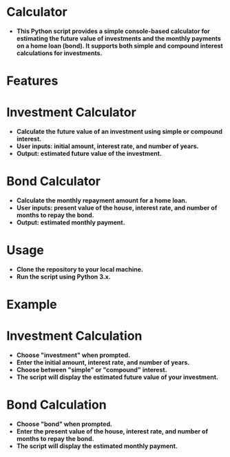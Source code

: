  # Calculator
 
- **This Python script provides a simple console-based calculator for estimating the future value of investments and the monthly payments on a home loan (bond). It supports both simple and compound interest calculations for investments.**

# Features

# Investment Calculator

- **Calculate the future value of an investment using simple or compound interest.**
- **User inputs: initial amount, interest rate, and number of years.**
- **Output: estimated future value of the investment.**
  
# Bond Calculator

- **Calculate the monthly repayment amount for a home loan.**
- **User inputs: present value of the house, interest rate, and number of months to repay the bond.**
- **Output: estimated monthly payment.**
  
# Usage
- **Clone the repository to your local machine.**
- **Run the script using Python 3.x.**

# Example

# Investment Calculation
- **Choose "investment" when prompted.**
- **Enter the initial amount, interest rate, and number of years.**
- **Choose between "simple" or "compound" interest.**
- **The script will display the estimated future value of your investment.**
  
# Bond Calculation

- **Choose "bond" when prompted.**
- **Enter the present value of the house, interest rate, and number of months to repay the bond.**
- **The script will display the estimated monthly payment.**
